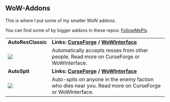 ## WoW-Addons
This is where I put some of my smaller WoW addons. 

You can find some of by bigger addons in these repos: [FollowMePls](https://github.com/techiew/FollowMePls)

<table>
 <tr>
  <td><b>AutoResClassic</b></td>
  <td><b>Links: <a href="https://www.curseforge.com/wow/addons/autoresclassic">CurseForge</a> / <a href="https://www.wowinterface.com/downloads/info25526-AutoResClassic.html">WoWInterface</a></b></td>
 </tr>
 <tr>
  <td><img align="top" src="https://github.com/techiew/WoW-Addons/blob/master/AutoResClassic/AutoResClassic%20icon.jpg"/></td>
  <td>Automatically accepts resses from other people. Read more on CurseForge or WoWInterface.</td>
 </tr>
 
 <tr>
  <td><b>AutoSpit</b></td>
  <td><b>Links: <a href="https://www.curseforge.com/wow/addons/autospit">CurseForge</a> / <a href="https://www.wowinterface.com/downloads/info25528-AutoSpit.html">WoWInterface</a></b></td>
 </tr>
 <tr>
  <td><img align="top" src="https://github.com/techiew/WoW-Addons/blob/master/AutoSpit/AutoSpit%20icon.jpg"/></td>
  <td>Auto-spits on anyone in the enemy faction who dies near you. Read more on CurseForge or WoWInterface.</td>
 </tr>
</table>
